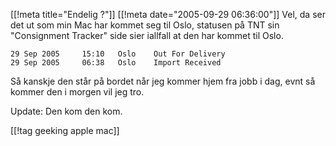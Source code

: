 [[!meta  title="Endelig ?"]]
[[!meta  date="2005-09-29 06:36:00"]]
Vel, da ser det ut som min Mac har kommet seg til Oslo, statusen på TNT sin "Consignment Tracker" side sier iallfall at den har kommet til Oslo.

	29 Sep 2005 	15:10 	Oslo 	Out For Delivery
	29 Sep 2005 	06:38 	Oslo 	Import Received

Så kanskje den står på bordet når jeg kommer hjem fra jobb i dag, evnt så kommer den i morgen vil jeg tro.

Update: Den kom den kom.

[[!tag  geeking apple mac]]